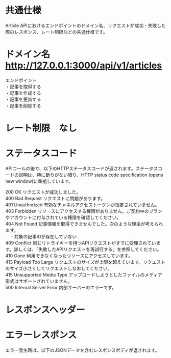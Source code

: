 # 共通仕様

Article APIにおけるエンドポイントのドメイン名、リクエストが成功・失敗した際のレスポンス、レート制限などの共通仕様です。

# ドメイン名　http://127.0.0.1:3000/api/v1/articles
エンドポイント<br>
・記事を取得する<br>
・記事を作成する<br>
・記事を更新する<br>
・記事を削除する


# レート制限　なし


# ステータスコード
APIコールの後で、以下のHTTPステータスコードが返されます。ステータスコードの説明は、特に断りがない限り、HTTP status code specification (opens new window)に準拠しています。<br>

200 OK	リクエストが成功しました。<br>
400 Bad Request	リクエストに問題があります。<br>
401 Unauthorized	有効なチャネルアクセストークンが指定されていません。<br>
403 Forbidden	リソースにアクセスする権限がありません。ご契約中のプランやアカウントに付与されている権限を確認してください。<br>
404 Not Found	記事情報を取得できませんでした。次のような理由が考えられます。<br>
　・対象の記事IDが存在していない<br>
409 Conflict	同じリトライキーを持つAPIリクエストがすでに受理されています。詳しくは、「失敗したAPIリクエストを再試行する」を参照してください。<br>
410 Gone	利用できなくなったリソースにアクセスしています。<br>
413 Payload Too Large	リクエストのサイズが上限を超えています。リクエストのサイズ小さくしてリクエストしなおしてください。<br>
415 Unsupported Media Type	アップロードしようとしたファイルのメディア形式はサポートされていません。<br>
500 Internal Server Error	内部サーバーのエラーです。


# レスポンスヘッダー


# エラーレスポンス
エラー発生時は、以下のJSONデータを含むレスポンスボディが返されます。
